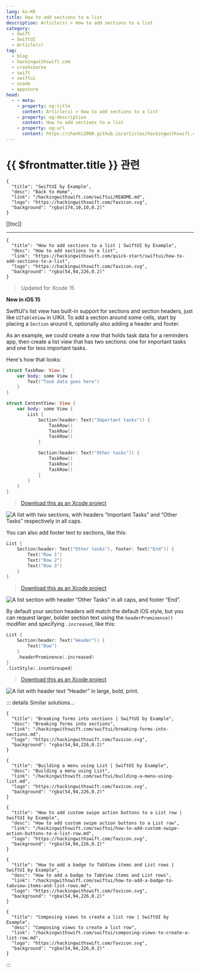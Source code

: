 ```yaml
---
lang: ko-KR
title: How to add sections to a list
description: Article(s) > How to add sections to a list
category:
  - Swift
  - SwiftUI
  - Article(s)
tag: 
  - blog
  - hackingwithswift.com
  - crashcourse
  - swift
  - swiftui
  - xcode
  - appstore
head:
  - - meta:
    - property: og:title
      content: Article(s) > How to add sections to a list
    - property: og:description
      content: How to add sections to a list
    - property: og:url
      content: https://chanhi2000.github.io/articles/hackingwithswift.com/swiftui/how-to-add-sections-to-a-list.html
---
```


# {{ $frontmatter.title }} 관련

```component VPCard
{
  "title": "SwiftUI by Example",
  "desc": "Back to Home",
  "link": "/hackingwithswift.com/swiftui/README.md",
  "logo": "https://hackingwithswift.com/favicon.svg",
  "background": "rgba(174,10,10,0.2)"
}
```

[[toc]]

---

```component VPCard
{
  "title": "How to add sections to a list | SwiftUI by Example",
  "desc": "How to add sections to a list",
  "link": "https://hackingwithswift.com/quick-start/swiftui/how-to-add-sections-to-a-list",
  "logo": "https://hackingwithswift.com/favicon.svg",
  "background": "rgba(54,94,226,0.2)"
}
```

> Updated for Xcode 15

**New in iOS 15**

SwiftUI's list view has built-in support for sections and section headers, just like `UITableView` in UIKit. To add a section around some cells, start by placing a `Section` around it, optionally also adding a header and footer.

As an example, we could create a row that holds task data for a reminders app, then create a list view that has two sections: one for important tasks and one for less important tasks.

Here's how that looks:

```swift
struct TaskRow: View {
    var body: some View {
        Text("Task data goes here")
    }
}

struct ContentView: View {
    var body: some View {
        List {
            Section(header: Text("Important tasks")) {
                TaskRow()
                TaskRow()
                TaskRow()
            }

            Section(header: Text("Other tasks")) {
                TaskRow()
                TaskRow()
                TaskRow()
            }
        }
    }
}
```

> [<FontIcon icon="fas fa-file-zipper"/>Download this as an Xcode project](https://hackingwithswift.com/files/projects/swiftui/how-to-add-sections-to-a-list-1.zip)

![A list with two sections, with headers “Important Tasks” and “Other Tasks” respectively in all caps.](https://hackingwithswift.com/img/books/quick-start/swiftui/how-to-add-sections-to-a-list-1@2x.png)

You can also add footer text to sections, like this:

```swift
List {
    Section(header: Text("Other tasks"), footer: Text("End")) {
        Text("Row 1")
        Text("Row 2")
        Text("Row 3")
    }
}
```

> [<FontIcon icon="fas fa-file-zipper"/>Download this as an Xcode project](https://hackingwithswift.com/files/projects/swiftui/how-to-add-sections-to-a-list-2.zip)

![A list section with header “Other Tasks” in all caps, and footer “End”.](https://hackingwithswift.com/img/books/quick-start/swiftui/how-to-add-sections-to-a-list-2@2x.png)

By default your section headers will match the default iOS style, but you can request larger, bolder section text using the `headerProminence()` modifier and specifying `.increased`, like this:

```swift
List {
    Section(header: Text("Header")) {
        Text("Row")
    }
    .headerProminence(.increased)
}
.listStyle(.insetGrouped)
```

> [<FontIcon icon="fas fa-file-zipper"/>Download this as an Xcode project](https://hackingwithswift.com/files/projects/swiftui/how-to-add-sections-to-a-list-3.zip)

![A list with header text “Header” in large, bold, print.](https://hackingwithswift.com/img/books/quick-start/swiftui/how-to-add-sections-to-a-list-3@2x.png)

::: details Similar solutions…

```component VPCard
{
  "title": "Breaking forms into sections | SwiftUI by Example",
  "desc": "Breaking forms into sections",
  "link": "/hackingwithswift.com/swiftui/breaking-forms-into-sections.md",
  "logo": "https://hackingwithswift.com/favicon.svg",
  "background": "rgba(54,94,226,0.2)"
}
```

```component VPCard
{
  "title": "Building a menu using List | SwiftUI by Example",
  "desc": "Building a menu using List",
  "link": "/hackingwithswift.com/swiftui/building-a-menu-using-list.md",
  "logo": "https://hackingwithswift.com/favicon.svg",
  "background": "rgba(54,94,226,0.2)"
}
```

```component VPCard
{
  "title": "How to add custom swipe action buttons to a List row | SwiftUI by Example",
  "desc": "How to add custom swipe action buttons to a List row",
  "link": "/hackingwithswift.com/swiftui/how-to-add-custom-swipe-action-buttons-to-a-list-row.md",
  "logo": "https://hackingwithswift.com/favicon.svg",
  "background": "rgba(54,94,226,0.2)"
}
```

```component VPCard
{
  "title": "How to add a badge to TabView items and List rows | SwiftUI by Example",
  "desc": "How to add a badge to TabView items and List rows",
  "link": "/hackingwithswift.com/swiftui/how-to-add-a-badge-to-tabview-items-and-list-rows.md",
  "logo": "https://hackingwithswift.com/favicon.svg",
  "background": "rgba(54,94,226,0.2)"
}
```

```component VPCard
{
  "title": "Composing views to create a list row | SwiftUI by Example",
  "desc": "Composing views to create a list row",
  "link": "/hackingwithswift.com/swiftui/composing-views-to-create-a-list-row.md",
  "logo": "https://hackingwithswift.com/favicon.svg",
  "background": "rgba(54,94,226,0.2)"
}
```

:::

